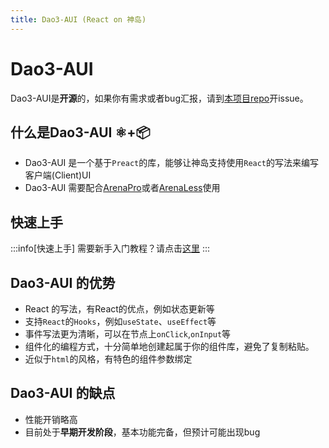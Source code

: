 ```yaml
---
title: Dao3-AUI (React on 神岛)
---
```

# Dao3-AUI
Dao3-AUI是**开源**的，如果你有需求或者bug汇报，请到[本项目repo](https://github.com/Box3TRC/dao3-aui)开issue。
## 什么是Dao3-AUI ⚛️+📦
- Dao3-AUI 是一个基于`Preact`的库，能够让神岛支持使用`React`的写法来编写客户端(Client)UI
- Dao3-AUI 需要配合[ArenaPro](https://www.yuque.com/box3lab/arenapro)或者[ArenaLess](/docs/arenaless/)使用
## 快速上手
:::info[快速上手]
需要新手入门教程？请点击[这里](./getting-started)
:::

## Dao3-AUI 的优势 
- React 的写法，有React的优点，例如状态更新等
- 支持`React`的`Hooks`，例如`useState`、`useEffect`等
- 事件写法更为清晰，可以在节点上`onClick`,`onInput`等
- 组件化的编程方式，十分简单地创建起属于你的组件库，避免了复制粘贴。
- 近似于`html`的风格，有特色的组件参数绑定

## Dao3-AUI 的缺点
- 性能开销略高
- 目前处于**早期开发阶段**，基本功能完备，但预计可能出现bug

